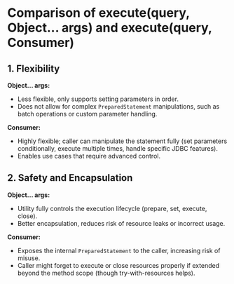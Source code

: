 # Comparison of execute(query, Object... args) and execute(query, Consumer<PreparedStatement>)

## 1. Flexibility

**Object... args:**

- Less flexible, only supports setting parameters in order.
- Does not allow for complex `PreparedStatement` manipulations, such as batch operations or custom parameter handling.

**Consumer<PreparedStatement>:**

- Highly flexible; caller can manipulate the statement fully (set parameters conditionally, execute multiple times, handle specific JDBC features).
- Enables use cases that require advanced control.

## 2. Safety and Encapsulation

**Object... args:**

- Utility fully controls the execution lifecycle (prepare, set, execute, close).
- Better encapsulation, reduces risk of resource leaks or incorrect usage.

**Consumer<PreparedStatement>:**

- Exposes the internal `PreparedStatement` to the caller, increasing risk of misuse.
- Caller might forget to execute or close resources properly if extended beyond the method scope (though try-with-resources helps).
